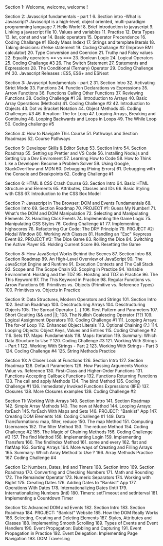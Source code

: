 Section 1: Welcome, welcome, welcome !


Section 2: Javascript fundamentals - part 1
6. Section intro
-What is Javascript?
Javascript is a high-level, object oriented, multi-paradigm programming language
7. Hello World!
8. Brief introduction to javascript
9. Linking a javascript file
10. Values and variables
11. Practise
12. Data Types
13. let, const and var
14. Basic operators
15. Operator Precendence
16. Coding Challange #1 (Body Mass Index)
17. Strings and template literals
18. Taking decisions: if/else statement
19. Coding Challange #2 (Improve BMI calculator)
20. Type Conversion and Coercion
21. Truthy nad Falsy values
22. Equality operators == vs ===
23. Boolean Logic
24. Logical Operators
25. Coding Challange #3
26. The Switch Statement
27. Statements and Expressions
28. The Conditional (Ternary) Operator
29. Coding Challenge #4
30. Javascript Releases : ES5, ES6+ and ESNext


Section 3: Javascript fundamentals - part 2
31. Section Intro
32. Activating Strict Mode
33. Functions
34. Function Declarations vs Expressions
35. Arrow Functions
36. Functions Calling Other Functions
37. Reviewing Functions
38. Coding Challenge #1
39. Introduction to Arrays
40. Basic Array Operations (Methods)
41. Coding Challenge #2
42. Introduction to Objects
43. Dot vs Bracket Notation
44. Object Methods
45. Coding Challenges #3
46. Iteration: The for Loop
47. Looping Arrays, Breaking and Continuing
48. Looping Backwards and Loops in Loops
49. The While Loop
50. Coding challenge #5


Section 4: How to Navigate This Course
51. Pathways and Section Roadmaps
52. Course Pathways


Section 5: Developer Skills & Editor Setup
53. Section Intro
54. Section Roadmap
55. Setting up Prettier and VS Code
56. Installing Node.js and Setting Up a Dev Enviroment
57. Learning How to Code
58. How to Think Like a Developer: Become a Problem Solver
59. Using Google, StackOverflow and MDN
60. Debugging (Fixing Errors)
61. Debugging with the Console and Breakpoints
62. Coding Challenge #1


Section 6: HTML & CSS Crash Course
63. Section Intro
64. Basic HTML Structure and Elements
65. Attributes, Classes and IDs
66. Basic Styling with CSS
67. Introduction to the CSS Box Model


Section 7: Javascript in The Browser: DOM and Events Fundamentals
68. Section Intro
69. Section Roadmap
70. PROJECT #1: Guess My Number!
71. What's the DOM and DOM Manipulation
72. Selecting and Manipulating Elements
73. Handling Click Events
74. Implementing the Game Logic
75. Manipulating CSS Styles
76. Coding Challenge #1
77. Implementing highscores
78. Refactoring Our Code: The DRY Principle
79. PROJECT #2: Modal Window
80. Working with Classes
81. Handling an "Esc" Keypress Event
82. PROJECT #3: The Dice Game
83. Rolling the Dice
84. Switching the Active Player
85. Holding Current Score
86. Resetting the Game


Section 8: How JavaScript Works Behind the Scenes
87. Section Intro
88. Section Roadmap
89. An High-Level Overview of JavaScript
90. The JavaScript Engine and Runtime
91. Execution Contexts and The Call Stack
92. Scope and The Scope Chain
93. Scoping in Practice
94. Variable Environment: Hoisting and the TDZ
95. Hoisting and TDZ in Practice
96. The This Keyword
97. The This Keyword in Practice
98. Regular Functions vs. Arrow Functions
99. Primitives vs. Objects (Primitive vs. Reference Types)
100. Primitives vs. Objects in Practice


Section 9: Data Structures, Modern Operators and Strings
101. Section Intro
102. Section Roadmap
103. Desctructuring Arrays
104. Desctructuring Objects
105. The Spread Operator (...)
106. Rest Pattern and Parameters
107. Short Cicuiting (&& and ||);
108. The Nullish Coalescing Operator (??)
109. Logical Assignment Operators
110. Coding Challenge #1
111. Looping Arrays: The for-of Loop
112. Enhanced Object Literals
113. Optional Chaining (?.)
114. Looping Objects: Object Keys, Values and Entries
115. Coding Challenge #2
116. Sets
117. Maps: Fundamentals
118. Maps: Iteration
119. Summary: Which Data Structure to Use ?
120. Coding Challenge #3
121. Working With Strings - Part 1
122. Working With Strings - Part 2
123. Working With Strings - Part 3
124. Coding Challenge #4
125. String Methods Practice


Section 10: A Closer Look at Functions
126. Section Intro
127. Section Roadmap
128. Default Parameters
129. How Passing Arguments Works: Value vs. Reference
130. First-Class and Higher-Order Functions
131. Functions Accepting Callback Functions
132. Functions Returning Functions
133. The call and apply Methods
134. The bind Method
135. Coding Challenge #1
136. Immediately Invoked Functions Expressions (IIFE)
137. Closures
138. More Closures examples
139. Coding Challenge #2


Section 11: Working With Arrays
140. Section Intro
141. Section Roadmap
142. Simple Array Methods
143. The new at Method
144. Looping Arrays: forEach
145. forEach With Maps and Sets
146. PROJECT: "Bankist" App
147. Creating DOM Elements
148. Coding Challenge #1
149. Data Transformations: map, filter, reduce
150. The map Method
151. Computing Usernames
152. The filter Method
153. The reduce Method
154. Coding Challenge #2
155. The Magic of Chaining Methods
156. Coding Challenge #3
157. The find Method
158. Implementing Login
159. Implementing Transfers
160. The findIndex Method
161. some and every
162. flat and flatMap
163. Sorting Arrays
164. More ways of Creating and Filling Arrays
165. Summary: Which Array Method to Use ?
166. Array Methods Practice
167. Coding Challenge #4


Section 12: Numbers, Dates, Intl and Timers
168. Section Intro
169. Section Roadmap
170. Converting and Checking Numbers
171. Math and Rounding
172. The Remainder Operator
173. Numeric Separators
174. Working with BigInt
175. Creating Dates
176. Adding Dates to "Bankist" App
177. Operations With Dates
178. Internationalizing Dates (Intl)
179. Internationalizing Numbers (Intl)
180. Timers: setTimeout and setInterval
181. Implementing a Countdown Timer


Section 13: Advanced DOM and Events
182. Section Intro
183. Section Roadmap
184. PROJECT: "Bankist" Website
185. How the DOM Really Works
186. Selecting, Creating and Deleting Elements
187. Styles, Attributes and Classes
188. Implementing Smooth Scrolling 
189. Types of Events and Event Handlers
190. Event Propagation: Bubbling and Capturing
191. Event Propagation in Practice
192. Event Delegation: Implementing Page Navigation
193. DOM Traversing
